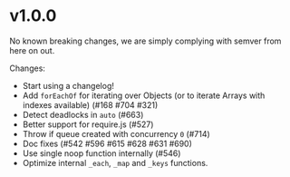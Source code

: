 # v1.0.0

No known breaking changes, we are simply complying with semver from here on out.

Changes:

- Start using a changelog!
- Add `forEachOf` for iterating over Objects (or to iterate Arrays with indexes available) (#168 #704 #321)
- Detect deadlocks in `auto` (#663)
- Better support for require.js (#527)
- Throw if queue created with concurrency `0` (#714)
- Doc fixes (#542 #596 #615 #628 #631 #690)
- Use single noop function internally (#546)
- Optimize internal `_each`, `_map` and `_keys` functions.
